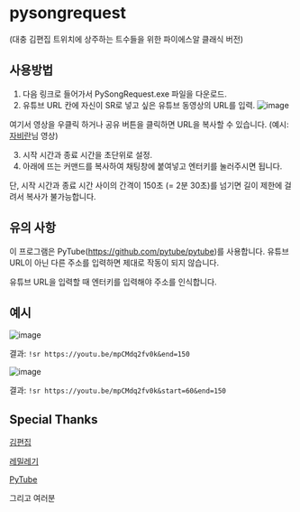 # pysongrequest
(대충 김편집 트위치에 상주하는 트수들을 위한 파이에스알 클래식 버전)

## 사용방법
1. 다음 링크로 들어가서 PySongRequest.exe 파일을 다운로드.
2. 유튜브 URL 칸에 자신이 SR로 넣고 싶은 유튜브 동영상의 URL를 입력.
![image](https://user-images.githubusercontent.com/42821865/120219098-b0670300-c208-11eb-8fd4-24661d60b60e.png)

여기서 영상을 우클릭 하거나 공유 버튼을 클릭하면 URL을 복사할 수 있습니다. (예시: [자비란](https://www.youtube.com/channel/UCM5TAPH7AD7F2iSr-iXIgtQ)님 영상)

3. 시작 시간과 종료 시간을 초단위로 설정.
4. 아래에 뜨는 커맨드를 복사하여 채팅창에 붙여넣고 엔터키를 눌러주시면 됩니다.

단, 시작 시간과 종료 시간 사이의 간격이 150초 (= 2분 30초)를 넘기면 길이 제한에 걸려서 복사가 불가능합니다.

## 유의 사항
이 프로그램은 PyTube(https://github.com/pytube/pytube)를 사용합니다. 유튜브 URL이 아닌 다른 주소를 입력하면 제대로 작동이 되지 않습니다.

유튜브 URL을 입력할 때 엔터키를 입력해야 주소를 인식합니다.

## 예시
![image](https://user-images.githubusercontent.com/42821865/120220039-21f38100-c20a-11eb-83a9-14061ad22247.png)

결과: `!sr https://youtu.be/mpCMdq2fv0k&end=150`

![image](https://user-images.githubusercontent.com/42821865/120220203-667f1c80-c20a-11eb-9b75-e2cb0c698943.png)

결과: `!sr https://youtu.be/mpCMdq2fv0k&start=60&end=150`

## Special Thanks
[김편집](https://www.twitch.tv/arpa__)

[레밀레기](https://www.twitch.tv/remilegi)

[PyTube](https://github.com/pytube/pytube)

그리고 여러분

